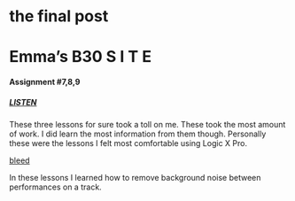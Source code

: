 # the final post

# Emma’s B30 S I T E

#### Assignment #7,8,9
##### [LISTEN](/audio/planydaddy.mp3)  

These three lessons for sure took a toll on me. These took the most amount of work. I did learn the most information from them though. Personally these were the lessons I felt most comfortable using Logic X Pro. 

[bleed](/images/AAerasebledding.png)

In these lessons I learned how to remove background noise between performances on a track.

  
